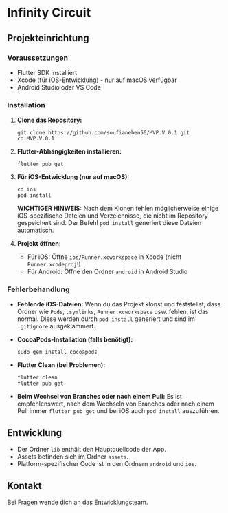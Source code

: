 # Infinity Circuit

## Projekteinrichtung

### Voraussetzungen
- Flutter SDK installiert
- Xcode (für iOS-Entwicklung) - nur auf macOS verfügbar
- Android Studio oder VS Code

### Installation

1. **Clone das Repository:**
   ```
   git clone https://github.com/soufianeben56/MVP.V.0.1.git
   cd MVP.V.0.1
   ```

2. **Flutter-Abhängigkeiten installieren:**
   ```
   flutter pub get
   ```

3. **Für iOS-Entwicklung (nur auf macOS):**
   ```
   cd ios
   pod install
   ```
   
   **WICHTIGER HINWEIS:** Nach dem Klonen fehlen möglicherweise einige iOS-spezifische Dateien und Verzeichnisse, die nicht im Repository gespeichert sind. Der Befehl `pod install` generiert diese Dateien automatisch.

4. **Projekt öffnen:**
   - Für iOS: Öffne `ios/Runner.xcworkspace` in Xcode (nicht `Runner.xcodeproj`!)
   - Für Android: Öffne den Ordner `android` in Android Studio

### Fehlerbehandlung

- **Fehlende iOS-Dateien:** Wenn du das Projekt klonst und feststellst, dass Ordner wie `Pods`, `.symlinks`, `Runner.xcworkspace` usw. fehlen, ist das normal. Diese werden durch `pod install` generiert und sind im `.gitignore` ausgeklammert.

- **CocoaPods-Installation (falls benötigt):**
  ```
  sudo gem install cocoapods
  ```

- **Flutter Clean (bei Problemen):**
  ```
  flutter clean
  flutter pub get
  ```
  
- **Beim Wechsel von Branches oder nach einem Pull:**
  Es ist empfehlenswert, nach dem Wechseln von Branches oder nach einem Pull immer `flutter pub get` und bei iOS auch `pod install` auszuführen.

## Entwicklung

- Der Ordner `lib` enthält den Hauptquellcode der App.
- Assets befinden sich im Ordner `assets`.
- Platform-spezifischer Code ist in den Ordnern `android` und `ios`.

## Kontakt

Bei Fragen wende dich an das Entwicklungsteam.
